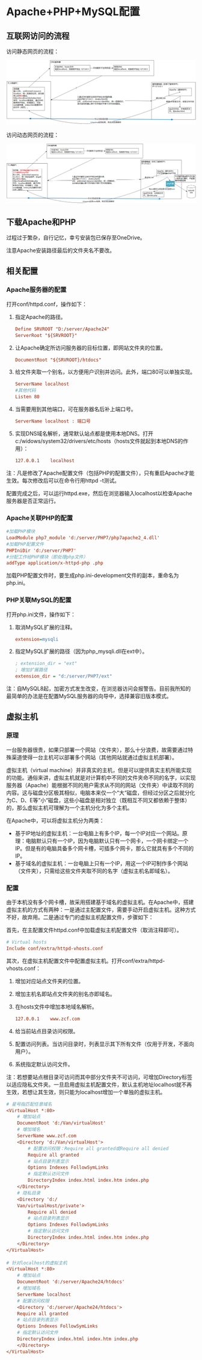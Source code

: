 # Apache+PHP+MySQL配置

##  互联网访问的流程

访问静态网页的流程：

![访问静态网页](Apache+PHP+MySQL.assets/访问静态网页.png)

访问动态网页的流程：

![访问动态网页](Apache+PHP+MySQL.assets/访问动态网页.png)

## 下载Apache和PHP

过程过于繁杂，自行记忆，幸亏安装包已保存至OneDrive。

注意Apache安装路径最后的文件夹名不要改。

## 相关配置

### Apache服务器的配置

打开conf/httpd.conf，操作如下：

1. 指定Apache的路径。

   ```ini
   Define SRVROOT "D:/server/Apache24"
   ServerRoot "${SRVROOT}"
   ```

2. 让Apache确定所访问服务器的目标位置，即网站文件夹的位置。

   ```ini
   DocumentRoot "${SRVROOT}/htdocs"
   ```

3. 给文件夹取一个别名，以方便用户识别并访问。此外，端口80可以单独实现。

   ```ini
   ServerName localhost
   #其他代码
   Listen 80
   ```

4. 当需要用到其他端口，可在服务器名后补上端口号。

   ```ini
   ServerName localhost : 端口号
   ```

5. 实现DNS域名解析，通常默认站点都是使用本地DNS。打开c:/widows/system32/drivers/etc/hosts（hosts文件就起到本地DNS的作用）：

   ```ini
   127.0.0.1    localhost
   ```

注：凡是修改了Apache配置文件（包括PHP的配置文件），只有重启Apache才能生效。每次修改后可以在命令行用httpd -t测试。

配置完成之后，可以运行httpd.exe，然后在浏览器输入localhost以检查Apache服务器是否正常运行。

### Apache关联PHP的配置

```ini
#加载PHP模块
LoadModule php7_module 'd:/server/PHP7/php7apache2_4.dll'
#加载PHP配置文件
PHPIniDir 'd:/server/PHP7'
#分配工作给PHP模块（即处理php文件）
addType application/x-httpd-php .php
```

加载PHP配置文件时，要生成php.ini-development文件的副本，重命名为php.ini。

### PHP关联MySQL的配置

打开php.ini文件，操作如下：

1. 取消MySQL扩展的注释。

   ```ini
   extension=mysqli
   ```

2. 指定MySQL扩展的路径（因为php_mysqli.dll在ext中）。

   ```ini
   ; extension_dir = "ext"
   ; 增加扩展路径
   extension_dir = "d:/server/PHP7/ext"
   ```

注：自MySQL8起，加密方式发生改变，在浏览器访问会报警告。目前我所知的最简单的办法是在配置MySQL服务器的向导中，选择兼容旧版本模式。

## 虚拟主机

### 原理

一台服务器很贵，如果只部署一个网站（文件夹），那么十分浪费，故需要通过特殊渠道使得一台主机可以部署多个网站（其他网站就通过虚拟主机部署）。

虚拟主机（virtual machine）并非真实的主机，但是可以提供真实主机所能实现的功能。通俗来讲，虚拟主机就是对计算机中不同的文件夹命不同的名字，以实现服务器（Apache）能根据不同的用户需求从不同的网站（文件夹）中读取不同的内容。这与磁盘分区极其相似，电脑本来仅一个“大“磁盘，但经过分区之后就分化为C、D、E等”小“磁盘，这些小磁盘是相对独立（既相互不同又都依赖于整体）的，那么虚拟主机可理解为一个主机分化为多个主机。

在Apache中，可以将虚拟主机分为两类：

- 基于IP地址的虚拟主机：一台电脑上有多个IP，每一个IP对应一个网站。原理：电脑默认只有一个IP，因为电脑默认只有一个网卡，一个网卡绑定一个IP。但是有的电脑具备多个网卡槽，可插多个网卡，那么它就具有多个不同的IP。
- 基于域名的虚拟主机：一台电脑上只有一个IP，用这一个IP可制作多个网站（文件夹），只需给这些文件夹取不同的名字（虚拟主机名即域名）。

### 配置

由于本机没有多个网卡槽，故采用搭建基于域名的虚拟主机。在Apache中，搭建虚拟主机的方式有两种：一是通过主配置文件，需要手动开启虚拟主机。这种方式不好，故弃用。二是通过专门的虚拟主机配置文件，步骤如下：

首先，在主配置文件httpd.conf中加载虚拟主机配置文件（取消注释即可）。

```ini
# Virtual hosts
Include conf/extra/httpd-vhosts.conf
```

其次，在虚拟主机配置文件中配置虚拟主机。打开conf/extra/httpd-vhosts.conf：

1. 增加对应站点文件夹的位置。

2. 增加主机名即站点文件夹的别名亦即域名。

3. 在hosts文件中增加本地域名解析。

   ```ini
   127.0.0.1	www.zcf.com
   ```

4. 给当前站点目录访问权限。
5. 配置访问列表。当访问目录时，列表显示其下所有文件（仅用于开发，不面向用户）。
6. 系统指定默认访问文件。

注：若想要站点根目录可访问而其中部分文件夹不可访问，可增加Directory标签以适应隐私文件夹。一旦启用虚拟主机配置文件，默认主机地址localhost就不再生效，若想让其生效，则只能为localhost增加一个单独的虚拟主机。

```ini
# 星号指匹配任意域名
<VirtualHost *:80>
    # 增加站点
    DocumentRoot 'd:/Van/virtualHost'
    # 增加域名
    ServerName www.zcf.com
    <Directory 'd:/Van/virtualHost'>
        # 配置访问权限：Require all granted或Require all denied
        Require all granted
        # 站点目录列表显示
        Options Indexes FollowSymLinks
        # 指定默认访问文件
        DirectoryIndex index.html index.htm index.php
    </Directory>
    # 隐私目录
    <Directory 'd:/
    Van/virtualHost/private'>
        Require all denied
        # 站点目录列表显示
        Options Indexes FollowSymLinks
        # 指定默认访问文件
        DirectoryIndex index.html index.htm index.php
    </Directory>
</VirtualHost>

# 针对localhost的虚拟主机
<VirtualHost *:80>
    # 增加站点
    DocumentRoot 'd:/server/Apache24/htdocs'
    # 增加域名
    ServerName localhost
    # 配置访问权限
    <Directory 'd:/server/Apache24/htdocs'>
	Require all granted
	# 站点目录列表显示
	Options Indexes FollowSymLinks
	# 指定默认访问文件
	DirectoryIndex index.html index.htm index.php
    </Directory>
</VirtualHost>
```

